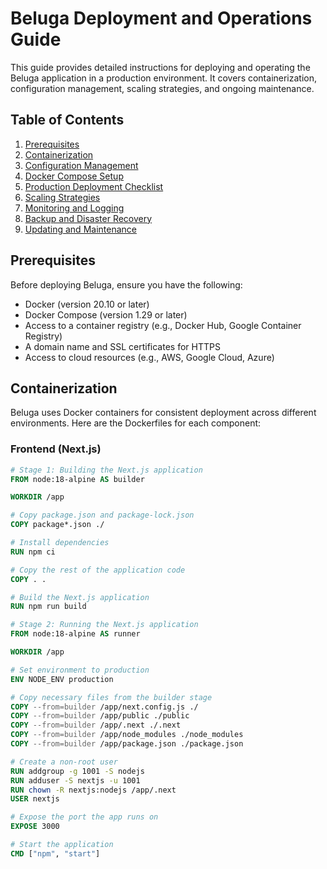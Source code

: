 # Beluga Deployment and Operations Guide

This guide provides detailed instructions for deploying and operating the Beluga application in a production environment. It covers containerization, configuration management, scaling strategies, and ongoing maintenance.

## Table of Contents

1. [Prerequisites](#prerequisites)
2. [Containerization](#containerization)
3. [Configuration Management](#configuration-management)
4. [Docker Compose Setup](#docker-compose-setup)
5. [Production Deployment Checklist](#production-deployment-checklist)
6. [Scaling Strategies](#scaling-strategies)
7. [Monitoring and Logging](#monitoring-and-logging)
8. [Backup and Disaster Recovery](#backup-and-disaster-recovery)
9. [Updating and Maintenance](#updating-and-maintenance)

## Prerequisites

Before deploying Beluga, ensure you have the following:

- Docker (version 20.10 or later)
- Docker Compose (version 1.29 or later)
- Access to a container registry (e.g., Docker Hub, Google Container Registry)
- A domain name and SSL certificates for HTTPS
- Access to cloud resources (e.g., AWS, Google Cloud, Azure)

## Containerization

Beluga uses Docker containers for consistent deployment across different environments. Here are the Dockerfiles for each component:

### Frontend (Next.js)

```dockerfile file="Dockerfile.frontend"
# Stage 1: Building the Next.js application
FROM node:18-alpine AS builder

WORKDIR /app

# Copy package.json and package-lock.json
COPY package*.json ./

# Install dependencies
RUN npm ci

# Copy the rest of the application code
COPY . .

# Build the Next.js application
RUN npm run build

# Stage 2: Running the Next.js application
FROM node:18-alpine AS runner

WORKDIR /app

# Set environment to production
ENV NODE_ENV production

# Copy necessary files from the builder stage
COPY --from=builder /app/next.config.js ./
COPY --from=builder /app/public ./public
COPY --from=builder /app/.next ./.next
COPY --from=builder /app/node_modules ./node_modules
COPY --from=builder /app/package.json ./package.json

# Create a non-root user
RUN addgroup -g 1001 -S nodejs
RUN adduser -S nextjs -u 1001
RUN chown -R nextjs:nodejs /app/.next
USER nextjs

# Expose the port the app runs on
EXPOSE 3000

# Start the application
CMD ["npm", "start"]
